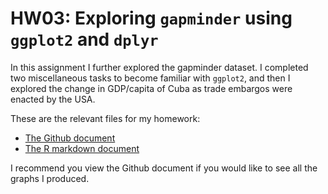 # HW03: Exploring `gapminder` using `ggplot2` and `dplyr`

In this assignment I further explored the gapminder dataset. I completed two miscellaneous tasks to become familiar with `ggplot2`, and then I explored the change in GDP/capita of Cuba as trade embargos were enacted by the USA.

These are the relevant files for my homework:
* [The Github document](https://github.com/STAT545-UBC-students/hw03-emreerhan/blob/master/hw03-dplyr-gapminder.md)
* [The R markdown document](https://github.com/STAT545-UBC-students/hw03-emreerhan/blob/master/hw03-dplyr-gapminder.Rmd)

I recommend you view the Github document if you would like to see all the graphs I produced.
